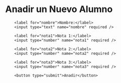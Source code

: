  <h1>Anadir un Nuevo Alumno</h1>

        <label for="nombre">Nombre:</label>
        <input type="text" name="nombre" required />

        <label for="nota1">Nota 1:</label>
        <input type="number" name="nota1" required />

        <label for="nota2">Nota 2:</label>
        <input type="number" name="nota2" required />

        <label for="nota3">Nota 3:</label>
        <input type="number" name="nota3" required />

        <button type="submit">Anadir</button>

